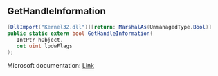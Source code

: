 ## GetHandleInformation

```csharp
[DllImport("Kernel32.dll")][return: MarshalAs(UnmanagedType.Bool)]
public static extern bool GetHandleInformation(
   IntPtr hObject,
   out uint lpdwFlags
);
```

Microsoft documentation: [Link](https://learn.microsoft.com/en-us/windows/win32/api/handleapi/nf-handleapi-gethandleinformation)
